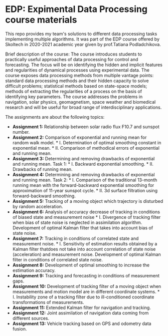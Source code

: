 # EDP: Expimental Data Processing course materials

This repo provides my team's solutions to different data processing tasks implementing multiple algorithms. It was part of the EDP course offered by Skoltech in 2020-2021 academic year given by prof.Tatiana Podladchikova.

Brief description of the course:
The course introduces students to practically useful approaches of data processing for control and forecasting. The focus will be on identifying the hidden and implicit features and regularities of dynamical processes using experimental data. The course exposes data processing methods from multiple vantage points: standard data processing methods and their hidden capacity to solve difficult problems; statistical methods based on state-space models; methods of extracting the regularities of a process on the basis of identifying key parameters. The course addresses the problems in navigation, solar physics, geomagnetism, space weather and biomedical research and will be useful for broad range of interdisciplinary applications.


The assignments are about the following topics:

+ **Assignment 1:** Relationship between solar radio flux F10.7 and sunspot number.
+ **Assignment 2:** Comparison of exponential and running mean for random walk model.
              * I. Determination of optimal smoothing constant in exponential mean.
              * II. Comparison of methodical errors of exponential and running mean.
+ **Assignment 3:** Determining and removing drawbacks of exponential and running mean. Task 1:
              * I. Backward exponential smoothing.
              * II. Drawbacks of running mean.
+ **Assignment 4:** Determining and removing drawbacks of exponential and running mean. Task 2:
              * I. Comparison of the traditional 13-month running mean with the forward-backward exponential smoothing for approximation of 11-year sunspot cycle.
              * II. 3d surface filtration using forward-backward smoothing.
+ **Assignment 5:** Tracking of a moving object which trajectory is disturbed by random acceleration.
+ **Assignment 6:** Analysis of accuracy decrease of tracking in conditions of biased state and measurement noise
              * I. Divergence of tracking filter when bias of state noise is neglected in assimilation algorithm. Development of optimal Kalman filter that takes into account bias of state noise.
+ **Assignment 7:** Tracking in conditions of correlated state and measurement noise.
              * I. Sensitivity of estimation results obtained by a Kalman filter thatdoes not take into account correlation of state noise (acceleration) and measurement noise. Development of optimal Kalman filter in conditions of correlated state noise.
+ **Assignment 8:** Development of optimal smoothing to increase the estimation accuracy.
+ **Assignment 9:** Tracking and forecasting in conditions of measurement gaps.
+ **Assignment 10:** Development of tracking filter of a moving object when measurements and motion model are in different coordinate systems.
              * I. Instability zone of a tracking filter due to ill-conditioned coordinate transformations of measurements.
+ **Assignment 11:** Extended Kalman filter for navigation and tracking.
+ **Assignment 12:** Joint assimilation of navigation data coming from different sources.
+ **Assignment 13:** Vehicle tracking based on GPS and odometry data fusion.
